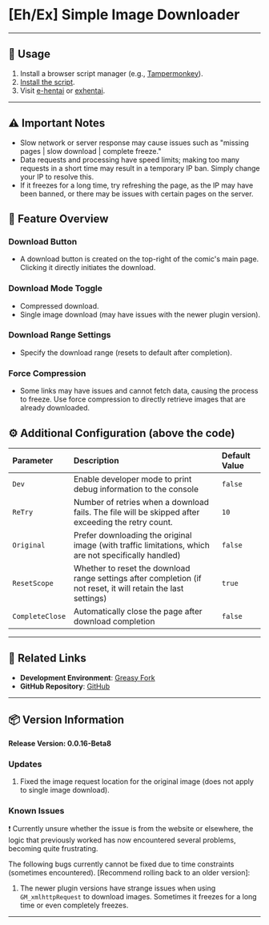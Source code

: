 # **[Eh/Ex] Simple Image Downloader**

---

## **👻 Usage**

1. Install a browser script manager (e.g., [Tampermonkey](https://chrome.google.com/webstore/detail/tampermonkey/dhdgffkkebhmkfjojejmpbldmpobfkfo)).
2. [Install the script](https://update.greasyfork.org/scripts/472882/%5BEEx-Hentai%5D%20Downloader.user.js).
3. Visit [e-hentai](https://e-hentai.org/) or [exhentai](https://exhentai.org/).

---

## **⚠️ Important Notes**
- Slow network or server response may cause issues such as "missing pages | slow download | complete freeze."
- Data requests and processing have speed limits; making too many requests in a short time may result in a temporary IP ban. Simply change your IP to resolve this.
- If it freezes for a long time, try refreshing the page, as the IP may have been banned, or there may be issues with certain pages on the server.

## **📜 Feature Overview**

### **Download Button**
- A download button is created on the top-right of the comic's main page. Clicking it directly initiates the download.

### **Download Mode Toggle**
- Compressed download.
- Single image download (may have issues with the newer plugin version).

### **Download Range Settings**
- Specify the download range (resets to default after completion).

### **Force Compression**
- Some links may have issues and cannot fetch data, causing the process to freeze. Use force compression to directly retrieve images that are already downloaded.

## **⚙️ Additional Configuration (above the code)**

| **Parameter**   | **Description**                                                                                                | **Default Value** |
| :-------------- | :------------------------------------------------------------------------------------------------------------- | :---------------- |
| `Dev`           | Enable developer mode to print debug information to the console                                                | `false`           |
| `ReTry`         | Number of retries when a download fails. The file will be skipped after exceeding the retry count.             | `10`              |
| `Original`      | Prefer downloading the original image (with traffic limitations, which are not specifically handled)           | `false`           |
| `ResetScope`    | Whether to reset the download range settings after completion (if not reset, it will retain the last settings) | `true`            |
| `CompleteClose` | Automatically close the page after download completion                                                         | `false`           |

---

## **🔗 Related Links**

- **Development Environment**: [Greasy Fork](https://greasyfork.org/zh-TW/users/989635-canaan-hs)  
- **GitHub Repository**: [GitHub](https://github.com/Canaan-HS/MonkeyScript/tree/main/ExDownloader)

---

## **📦 Version Information**

**Release Version: 0.0.16-Beta8**

### **Updates**
1. Fixed the image request location for the original image (does not apply to single image download).

### **Known Issues**
❗️ Currently unsure whether the issue is from the website or elsewhere, the logic that previously worked has now encountered several problems, becoming quite frustrating.

The following bugs currently cannot be fixed due to time constraints (sometimes encountered). [Recommend rolling back to an older version]:
1. The newer plugin versions have strange issues when using `GM_xmlhttpRequest` to download images. Sometimes it freezes for a long time or even completely freezes.

---